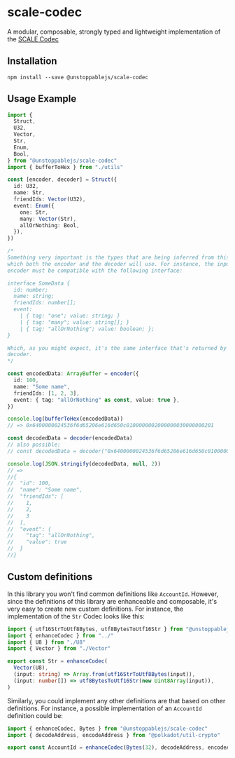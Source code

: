 # scale-codec

A modular, composable, strongly typed and lightweight implementation of the [SCALE Codec](https://docs.substrate.io/v3/advanced/scale-codec/)

## Installation

    npm install --save @unstoppablejs/scale-codec

## Usage Example

```ts
import {
  Struct,
  U32,
  Vector,
  Str,
  Enum,
  Bool,
} from "@unstoppablejs/scale-codec"
import { bufferToHex } from "./utils"

const [encoder, decoder] = Struct({
  id: U32,
  name: Str,
  friendIds: Vector(U32),
  event: Enum({
    one: Str,
    many: Vector(Str),
    allOrNothing: Bool,
  }),
})

/*
Something very important is the types that are being inferred from this definition,
which both the encoder and the decoder will use. For instance, the input of the
encoder must be compatible with the following interface:

interface SomeData {
  id: number;
  name: string;
  friendIds: number[];
  event:
    | { tag: "one"; value: string; }
    | { tag: "many"; value: string[]; }
    | { tag: "allOrNothing"; value: boolean; };
}

Which, as you might expect, it's the same interface that's returned by the
decoder.
*/

const encodedData: ArrayBuffer = encoder({
  id: 100,
  name: "Some name",
  friendIds: [1, 2, 3],
  event: { tag: "allOrNothing" as const, value: true },
})

console.log(bufferToHex(encodedData))
// => 0x6400000024536f6d65206e616d650c0100000002000000030000000201

const decodedData = decoder(encodedData)
// also possible:
// const decodedData = decoder("0x6400000024536f6d65206e616d650c0100000002000000030000000201")

console.log(JSON.stringify(decodedData, null, 2))
// =>
//{
//  "id": 100,
//  "name": "Some name",
//  "friendIds": [
//    1,
//    2,
//    3
//  ],
//  "event": {
//    "tag": "allOrNothing",
//    "value": true
//  }
//}
```

## Custom definitions

In this library you won't find common definitions like `AccountId`. However,
since the definitions of this library are enhanceable and composable, it's
very easy to create new custom definitions. For instance, the implementation of
the `Str` Codec looks like this:

```ts
import { utf16StrToUtf8Bytes, utf8BytesToUtf16Str } from "@unstoppablejs/utils"
import { enhanceCodec } from "../"
import { U8 } from "./U8"
import { Vector } from "./Vector"

export const Str = enhanceCodec(
  Vector(U8),
  (input: string) => Array.from(utf16StrToUtf8Bytes(input)),
  (input: number[]) => utf8BytesToUtf16Str(new Uint8Array(input)),
)
```

Similarly, you could implement any other definitions are that based on other
definitions. For instance, a possible implementation of an `AccountId`
definition could be:

```ts
import { enhanceCodec, Bytes } from "@unstoppablejs/scale-codec"
import { decodeAddress, encodeAddress } from "@polkadot/util-crypto"

export const AccountId = enhanceCodec(Bytes(32), decodeAddress, encodeAddress)
```
